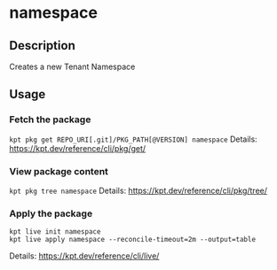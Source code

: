 # namespace

## Description
Creates a new Tenant Namespace

## Usage

### Fetch the package
`kpt pkg get REPO_URI[.git]/PKG_PATH[@VERSION] namespace`
Details: https://kpt.dev/reference/cli/pkg/get/

### View package content
`kpt pkg tree namespace`
Details: https://kpt.dev/reference/cli/pkg/tree/

### Apply the package
```
kpt live init namespace
kpt live apply namespace --reconcile-timeout=2m --output=table
```
Details: https://kpt.dev/reference/cli/live/
